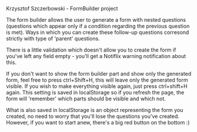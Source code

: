 Krzysztof Szczerbowski - FormBuilder project

The form builder allows the user to generate a form with nested questions (questions which appear only if a condition regarding the previous question is met). Ways in which you can create these follow-up questions corresond strictly with type of 'parent' questions.

There is a little validation which doesn't allow you to create the form if you've left any field empty - you'll get a Notiflix warning notification about this.

If you don't want to show the form builder part and show only the generated form, feel free to press ctrl+Shift+H, this will leave only the generated form visible. If you wish to make everything visible again, just press ctrl+shift+H again. This setting is saved in localStorage so if you refresh the page, the form will 'remember' which parts should be visible and which not.

What is also saved in localStorage is an object representing the form you created, no need to worry that you'll lose the questions you've created. However, if you want to start anew, there's a big red button on the bottom :)
